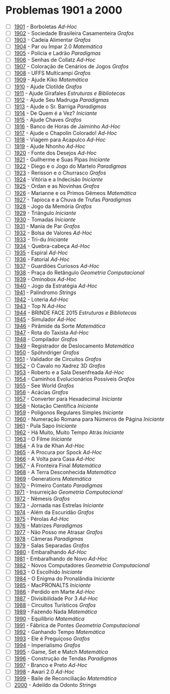 # Problemas 1901 a 2000

  - [ ] [1901](https://www.urionlinejudge.com.br/judge/pt/problems/view/1901) - Borboletas *Ad-Hoc*
  - [ ] [1902](https://www.urionlinejudge.com.br/judge/pt/problems/view/1902) - Sociedade Brasileira Casamenteira *Grafos*
  - [ ] [1903](https://www.urionlinejudge.com.br/judge/pt/problems/view/1903) - Cadeia Alimentar *Grafos*
  - [ ] [1904](https://www.urionlinejudge.com.br/judge/pt/problems/view/1904) - Par ou Ímpar 2.0 *Matemática*
  - [ ] [1905](https://www.urionlinejudge.com.br/judge/pt/problems/view/1905) - Polícia e Ladrão *Paradigmas*
  - [ ] [1906](https://www.urionlinejudge.com.br/judge/pt/problems/view/1906) - Senhas de Collatz *Ad-Hoc*
  - [ ] [1907](https://www.urionlinejudge.com.br/judge/pt/problems/view/1907) - Coloração de Cenários de Jogos *Grafos*
  - [ ] [1908](https://www.urionlinejudge.com.br/judge/pt/problems/view/1908) - UFFS Multicampi *Grafos*
  - [ ] [1909](https://www.urionlinejudge.com.br/judge/pt/problems/view/1909) - Ajude Kiko *Matemática*
  - [ ] [1910](https://www.urionlinejudge.com.br/judge/pt/problems/view/1910) - Ajude Clotilde *Grafos*
  - [ ] [1911](https://www.urionlinejudge.com.br/judge/pt/problems/view/1911) - Ajude Girafales *Estruturas e Bibliotecas*
  - [ ] [1912](https://www.urionlinejudge.com.br/judge/pt/problems/view/1912) - Ajude Seu Madruga *Paradigmas*
  - [ ] [1913](https://www.urionlinejudge.com.br/judge/pt/problems/view/1913) - Ajude o Sr. Barriga *Paradigmas*
  - [ ] [1914](https://www.urionlinejudge.com.br/judge/pt/problems/view/1914) - De Quem é a Vez? *Iniciante*
  - [ ] [1915](https://www.urionlinejudge.com.br/judge/pt/problems/view/1915) - Ajude Chaves *Grafos*
  - [ ] [1916](https://www.urionlinejudge.com.br/judge/pt/problems/view/1916) - Banco de Horas de Jaiminho *Ad-Hoc*
  - [ ] [1917](https://www.urionlinejudge.com.br/judge/pt/problems/view/1917) - Ajude o Chapolin Colorado! *Ad-Hoc*
  - [ ] [1918](https://www.urionlinejudge.com.br/judge/pt/problems/view/1918) - Viagem para Acapulco *Ad-Hoc*
  - [ ] [1919](https://www.urionlinejudge.com.br/judge/pt/problems/view/1919) - Ajude Nhonho *Ad-Hoc*
  - [ ] [1920](https://www.urionlinejudge.com.br/judge/pt/problems/view/1920) - Fonte dos Desejos *Ad-Hoc*
  - [ ] [1921](https://www.urionlinejudge.com.br/judge/pt/problems/view/1921) - Guilherme e Suas Pipas *Iniciante*
  - [ ] [1922](https://www.urionlinejudge.com.br/judge/pt/problems/view/1922) - Diego e o Jogo do Martelo *Paradigmas*
  - [ ] [1923](https://www.urionlinejudge.com.br/judge/pt/problems/view/1923) - Rerisson e o Churrasco *Grafos*
  - [ ] [1924](https://www.urionlinejudge.com.br/judge/pt/problems/view/1924) - Vitória e a Indecisão *Iniciante*
  - [ ] [1925](https://www.urionlinejudge.com.br/judge/pt/problems/view/1925) - Ordan e as Novinhas *Grafos*
  - [ ] [1926](https://www.urionlinejudge.com.br/judge/pt/problems/view/1926) - Marianne e os Primos Gêmeos *Matemática*
  - [ ] [1927](https://www.urionlinejudge.com.br/judge/pt/problems/view/1927) - Tapioca e a Chuva de Trufas *Paradigmas*
  - [ ] [1928](https://www.urionlinejudge.com.br/judge/pt/problems/view/1928) - Jogo da Memória *Grafos*
  - [ ] [1929](https://www.urionlinejudge.com.br/judge/pt/problems/view/1929) - Triângulo *Iniciante*
  - [ ] [1930](https://www.urionlinejudge.com.br/judge/pt/problems/view/1930) - Tomadas *Iniciante*
  - [ ] [1931](https://www.urionlinejudge.com.br/judge/pt/problems/view/1931) - Mania de Par *Grafos*
  - [ ] [1932](https://www.urionlinejudge.com.br/judge/pt/problems/view/1932) - Bolsa de Valores *Ad-Hoc*
  - [ ] [1933](https://www.urionlinejudge.com.br/judge/pt/problems/view/1933) - Tri-du *Iniciante*
  - [ ] [1934](https://www.urionlinejudge.com.br/judge/pt/problems/view/1934) - Quebra-cabeça *Ad-Hoc*
  - [ ] [1935](https://www.urionlinejudge.com.br/judge/pt/problems/view/1935) - Espiral *Ad-Hoc*
  - [ ] [1936](https://www.urionlinejudge.com.br/judge/pt/problems/view/1936) - Fatorial *Ad-Hoc*
  - [ ] [1937](https://www.urionlinejudge.com.br/judge/pt/problems/view/1937) - Guardiões Curiosos *Ad-Hoc*
  - [ ] [1938](https://www.urionlinejudge.com.br/judge/pt/problems/view/1938) - Praça do Retângulo *Geometria Computacional*
  - [ ] [1939](https://www.urionlinejudge.com.br/judge/pt/problems/view/1939) - Ominobox *Ad-Hoc*
  - [ ] [1940](https://www.urionlinejudge.com.br/judge/pt/problems/view/1940) - Jogo da Estratégia *Ad-Hoc*
  - [ ] [1941](https://www.urionlinejudge.com.br/judge/pt/problems/view/1941) - Palíndromo *Strings*
  - [ ] [1942](https://www.urionlinejudge.com.br/judge/pt/problems/view/1942) - Loteria *Ad-Hoc*
  - [ ] [1943](https://www.urionlinejudge.com.br/judge/pt/problems/view/1943) - Top N *Ad-Hoc*
  - [ ] [1944](https://www.urionlinejudge.com.br/judge/pt/problems/view/1944) - BRINDE FACE 2015 *Estruturas e Bibliotecas*
  - [ ] [1945](https://www.urionlinejudge.com.br/judge/pt/problems/view/1945) - Simulador *Ad-Hoc*
  - [ ] [1946](https://www.urionlinejudge.com.br/judge/pt/problems/view/1946) - Pirâmide da Sorte *Matemática*
  - [ ] [1947](https://www.urionlinejudge.com.br/judge/pt/problems/view/1947) - Rota do Taxista *Ad-Hoc*
  - [ ] [1948](https://www.urionlinejudge.com.br/judge/pt/problems/view/1948) - Compilador *Grafos*
  - [ ] [1949](https://www.urionlinejudge.com.br/judge/pt/problems/view/1949) - Registrador de Deslocamento *Matemática*
  - [ ] [1950](https://www.urionlinejudge.com.br/judge/pt/problems/view/1950) - Spöhndriger *Grafos*
  - [ ] [1951](https://www.urionlinejudge.com.br/judge/pt/problems/view/1951) - Validador de Circuitos *Grafos*
  - [ ] [1952](https://www.urionlinejudge.com.br/judge/pt/problems/view/1952) - O Cavalo no Xadrez 3D *Grafos*
  - [ ] [1953](https://www.urionlinejudge.com.br/judge/pt/problems/view/1953) - Roberto e a Sala Desenfreada *Ad-Hoc*
  - [ ] [1954](https://www.urionlinejudge.com.br/judge/pt/problems/view/1954) - Caminhos Evolucionários Possíveis *Grafos*
  - [ ] [1955](https://www.urionlinejudge.com.br/judge/pt/problems/view/1955) - See World *Grafos*
  - [ ] [1956](https://www.urionlinejudge.com.br/judge/pt/problems/view/1956) - Acácias *Grafos*
  - [ ] [1957](https://www.urionlinejudge.com.br/judge/pt/problems/view/1957) - Converter para Hexadecimal *Iniciante*
  - [ ] [1958](https://www.urionlinejudge.com.br/judge/pt/problems/view/1958) - Notação Científica *Iniciante*
  - [ ] [1959](https://www.urionlinejudge.com.br/judge/pt/problems/view/1959) - Polígonos Regulares Simples *Iniciante*
  - [ ] [1960](https://www.urionlinejudge.com.br/judge/pt/problems/view/1960) - Numeração Romana para Números de Página *Iniciante*
  - [ ] [1961](https://www.urionlinejudge.com.br/judge/pt/problems/view/1961) - Pula Sapo *Iniciante*
  - [ ] [1962](https://www.urionlinejudge.com.br/judge/pt/problems/view/1962) - Há Muito, Muito Tempo Atrás *Iniciante*
  - [ ] [1963](https://www.urionlinejudge.com.br/judge/pt/problems/view/1963) - O Filme *Iniciante*
  - [ ] [1964](https://www.urionlinejudge.com.br/judge/pt/problems/view/1964) - A Ira de Khan *Ad-Hoc*
  - [ ] [1965](https://www.urionlinejudge.com.br/judge/pt/problems/view/1965) - A Procura por Spock *Ad-Hoc*
  - [ ] [1966](https://www.urionlinejudge.com.br/judge/pt/problems/view/1966) - A Volta para Casa *Ad-Hoc*
  - [ ] [1967](https://www.urionlinejudge.com.br/judge/pt/problems/view/1967) - A Fronteira Final *Matemática*
  - [ ] [1968](https://www.urionlinejudge.com.br/judge/pt/problems/view/1968) - A Terra Desconhecida *Matemática*
  - [ ] [1969](https://www.urionlinejudge.com.br/judge/pt/problems/view/1969) - Generations *Matemática*
  - [ ] [1970](https://www.urionlinejudge.com.br/judge/pt/problems/view/1970) - Primeiro Contato *Paradigmas*
  - [ ] [1971](https://www.urionlinejudge.com.br/judge/pt/problems/view/1971) - Insurreição *Geometria Computacional*
  - [ ] [1972](https://www.urionlinejudge.com.br/judge/pt/problems/view/1972) - Nêmesis *Grafos*
  - [ ] [1973](https://www.urionlinejudge.com.br/judge/pt/problems/view/1973) - Jornada nas Estrelas *Iniciante*
  - [ ] [1974](https://www.urionlinejudge.com.br/judge/pt/problems/view/1974) - Além da Escuridão *Grafos*
  - [ ] [1975](https://www.urionlinejudge.com.br/judge/pt/problems/view/1975) - Pérolas *Ad-Hoc*
  - [ ] [1976](https://www.urionlinejudge.com.br/judge/pt/problems/view/1976) - Matrizes *Paradigmas*
  - [ ] [1977](https://www.urionlinejudge.com.br/judge/pt/problems/view/1977) - Não Posso me Atrasar *Grafos*
  - [ ] [1978](https://www.urionlinejudge.com.br/judge/pt/problems/view/1978) - Câmeras *Paradigmas*
  - [ ] [1979](https://www.urionlinejudge.com.br/judge/pt/problems/view/1979) - Salas Separadas *Grafos*
  - [ ] [1980](https://www.urionlinejudge.com.br/judge/pt/problems/view/1980) - Embaralhando *Ad-Hoc*
  - [ ] [1981](https://www.urionlinejudge.com.br/judge/pt/problems/view/1981) - Embaralhando de Novo *Ad-Hoc*
  - [ ] [1982](https://www.urionlinejudge.com.br/judge/pt/problems/view/1982) - Novos Computadores *Geometria Computacional*
  - [ ] [1983](https://www.urionlinejudge.com.br/judge/pt/problems/view/1983) - O Escolhido *Iniciante*
  - [ ] [1984](https://www.urionlinejudge.com.br/judge/pt/problems/view/1984) - O Enigma do Pronalândia *Iniciante*
  - [ ] [1985](https://www.urionlinejudge.com.br/judge/pt/problems/view/1985) - MacPRONALTS *Iniciante*
  - [ ] [1986](https://www.urionlinejudge.com.br/judge/pt/problems/view/1986) - Perdido em Marte *Ad-Hoc*
  - [ ] [1987](https://www.urionlinejudge.com.br/judge/pt/problems/view/1987) - Divisibilidade Por 3 *Ad-Hoc*
  - [ ] [1988](https://www.urionlinejudge.com.br/judge/pt/problems/view/1988) - Circuitos Turísticos *Grafos*
  - [ ] [1989](https://www.urionlinejudge.com.br/judge/pt/problems/view/1989) - Fazendo Nada *Matemática*
  - [ ] [1990](https://www.urionlinejudge.com.br/judge/pt/problems/view/1990) - Equilíbrio *Matemática*
  - [ ] [1991](https://www.urionlinejudge.com.br/judge/pt/problems/view/1991) - Fábrica de Pontes *Geometria Computacional*
  - [ ] [1992](https://www.urionlinejudge.com.br/judge/pt/problems/view/1992) - Ganhando Tempo *Matemática*
  - [ ] [1993](https://www.urionlinejudge.com.br/judge/pt/problems/view/1993) - Ele é Preguiçoso *Grafos*
  - [ ] [1994](https://www.urionlinejudge.com.br/judge/pt/problems/view/1994) - Imperialismo *Grafos*
  - [ ] [1995](https://www.urionlinejudge.com.br/judge/pt/problems/view/1995) - Game, Set e Match *Matemática*
  - [ ] [1996](https://www.urionlinejudge.com.br/judge/pt/problems/view/1996) - Construção de Tendas *Paradigmas*
  - [ ] [1997](https://www.urionlinejudge.com.br/judge/pt/problems/view/1997) - Branco e Preto *Ad-Hoc*
  - [ ] [1998](https://www.urionlinejudge.com.br/judge/pt/problems/view/1998) - Awari 2.0 *Ad-Hoc*
  - [ ] [1999](https://www.urionlinejudge.com.br/judge/pt/problems/view/1999) - Baile de Reconciliação *Matemática*
  - [ ] [2000](https://www.urionlinejudge.com.br/judge/pt/problems/view/2000) - Adeildo da Odonto *Strings*
